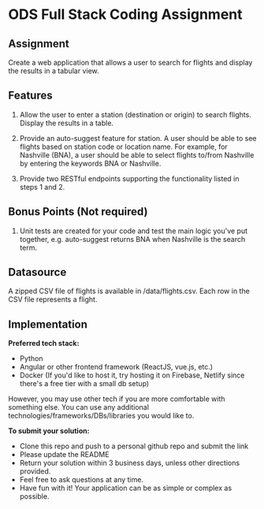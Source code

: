 # ODS Full Stack Coding Assignment

## Assignment

Create a web application that allows a user to search for flights and display the results in a tabular view.

## Features

1. Allow the user to enter a station (destination or origin) to search flights. Display the results in a table.

2. Provide an auto-suggest feature for station. A user should be able to see flights based on station code or location name. For example,
for Nashville (BNA), a user should be able to select flights to/from Nashville by entering the keywords BNA or Nashville. 

3. Provide two RESTful endpoints supporting the functionality listed in steps 1 and 2.

## Bonus Points (Not required)
1. Unit tests are created for your code and test the main logic you've put together, e.g. auto-suggest returns BNA when Nashville is the search term.


## Datasource

A zipped CSV file of flights is available in /data/flights.csv. Each row in the CSV file represents a flight.

## Implementation

**Preferred tech stack:**
* Python
* Angular or other frontend framework (ReactJS, vue.js, etc.)
* Docker (If you'd like to host it, try hosting it on Firebase, Netlify since there's a free tier with a small db setup)

However, you may use other tech if you are more comfortable with something else. You can use any additional technologies/frameworks/DBs/libraries you would like to.

**To submit your solution:** 
* Clone this repo and push to a personal github repo and submit the link
* Please update the README
* Return your solution within 3 business days, unless other directions provided.
* Feel free to ask questions at any time.
* Have fun with it! Your application can be as simple or complex as possible.
